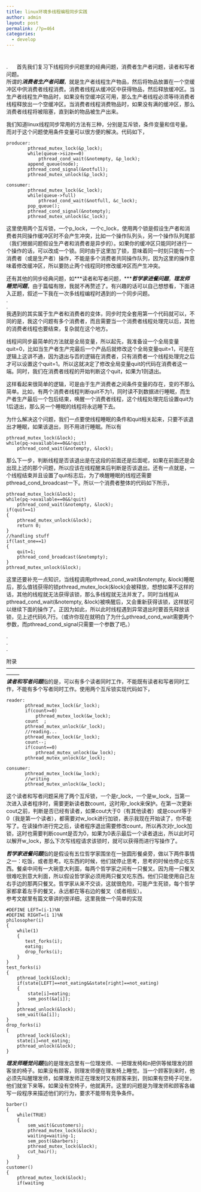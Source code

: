 ```yaml
---
title: linux环境多线程编程同步实践
author: admin
layout: post
permalink: /?p=464
categories:
  - develop
---
```

# 

.      首先我们复习下线程同步问题里的经典问题，消费者生产者问题，读者和写者问题。  
所谓的***消费者生产者问题***，就是生产者线程生产物品，然后将物品放置在一个空缓冲区中供消费者线程消费。消费者线程从缓冲区中获得物品，然后释放缓冲区。当生产者线程生产物品时，如果没有空缓冲区可用，那么生产者线程必须等待消费者线程释放出一个空缓冲区。当消费者线程消费物品时，如果没有满的缓冲区，那么消费者线程将被阻塞，直到新的物品被生产出来。

我们知道linux线程同步常用的方法有三种，分别是互斥锁，条件变量和信号量。而对于这个问题使用条件变量可以很方便的解决。代码如下，



    producer:
    		pthread_mutex_lock(&p_lock);
    		while(queue->size==0)
    			pthread_cond_wait(&notempty, &p_lock);
    		append_queue(node);
    		pthread_cond_signal(&notfull);
    		pthread_mutex_unlock(&p_lock);
    
    consumer:
    		pthread_mutex_lock(&c_lock);
    		while(queue->full)
    			pthread_cond_wait(&notfull, &c_lock);
    		pop_queue();
    		pthread_cond_signal(&notempty);
    		pthread_mutex_unlock(&c_lock);

这里使用两个互斥锁，一个p\_lock，一个c\_lock，使用两个锁是假设生产者和消费者共同操作缓冲区时不会产生冲突，比如一个操作队列头，另一个操作队列尾部（我们根据问题假设生产者和消费者是异步的）。如果你的缓冲区只能同时进行一个操作的话，可以改成一个锁。同时由于这里加了锁，意味着同一时刻只能有一个消费者（或是生产者）操作，不能是多个消费者共同操作队列，因为这里的操作意味着修改缓冲区，所以要防止两个线程同时修改缓冲区而产生冲突。

还有其他的同步经典问题，如***读者和写者问题，******哲学家进餐问题***，***理发师睡觉问题***，由于篇幅有限，我就不再赘述了。有兴趣的话可以自己想想看，下面进入正题，叙述一下我在一次多线程编程时遇到的一个同步问题。  
.  
.  
我遇到的其实属于生产者和消费者的变体，同步时完全套用第一个代码就可以，不同的是，我这个问题有多个消费者，而且需要当一个消费者线程处理完以后，其他的消费者线程也要结束，复杂就在这个地方。

线程间同步最简单的方法就是全局变量，所以起先，我准备设一个全局变量quit=0，比如当生产者生产完最后一个产品后就修改这个全局变量quit=1，可是在逻辑上这讲不通，因为退出与否的逻辑在消费者，只有消费者一个线程处理完之后才可以设置这个quit=1。所以这就决定了修改全局变量quit的代码在消费者这一端。同时，我们在消费者线程的开始判断这个quit，如果为1则退出。

这样看起来很简单的逻辑，可是由于生产消费者之间条件变量的存在，变的不那么简单。比如，有两个消费者线程判断quit不为1，同时读不到数据进行睡眠，而生产者生产最后一个包后结束，唤醒一个消费者线程，这个线程处理完后设置quit为1后退出，那么另一个睡眠的线程将永远睡下去。

为什么解决这个问题，我们一点要使线程睡眠的条件和quit相关起来，只要不该退出才睡眠，如果该退出，则不用进行睡眠。所以有

    pthread_mutex_lock(&lock);
    while(pq->available==0&&!quit)
        pthread_cond_wait(&notempty, &lock);
    

那么下一步，判断线程是否该退出是在这段的前面还是后面呢，如果在前面还是会出现上述的那个问题，所以应该在线程醒来后判断是否该退出。还有一点就是，一个线程结束并且设置了quit标志后，为了唤醒睡眠的线程还需要pthread\_cond\_broadcast一下。所以一个消费者整体的代码如下所示，

    pthread_mutex_lock(&lock);
    while(pq->available==0&&!quit)
        pthread_cond_wait(&notempty, &lock);
    if(quit==1)
    {
        pthread_mutex_unlock(&lock);
        return 0;
    }
    //handling stuff
    if(last_one==1)
    {
        quit=1;
        pthread_cond_broadcast(&notempty);
    }
    pthread_mutex_unlock(&lock);
    

这里还要补充一点知识，当线程调用pthread\_cond\_wait(&notempty, &lock)睡眠后，那么值钱获得的锁pthread\_mutex\_lock(&lock)会被释放，想想如果不这样的话，其他的线程就无法获得该锁，那么多线程就无法并发了。同时当线程从pthread\_cond\_wait(&notempty, &lock)被唤醒后，又会重新获得该锁，这样就可以继续下面的操作了。正因为如此，所以此时线程遇到异常退出时要首先释放该锁，见上述代码6,7行。（或许你现在就明白了为什么pthread\_cond\_wait需要两个参数，而pthread\_cond\_signal只需要一个参数了吧。）

.  
.  
.

附录  
——————————————————————————————————————–  
***读者和写者问题***指的是，可以有多个读者同时工作，不能既有读者和写者同时工作，不能有多个写者同时工作。使用两个互斥锁实现代码如下，

    reader:
           pthread_mutex_lock(&r_lock);
           if(count>=0)
               pthread_mutex_lock(&w_lock);
           count  ;
           pthread_mutex_unlock(&r_lock);
           //reading...
           pthread_mutex_lock(&r_lock);
           count--;
           if(count==0)
               pthread_mutex_unlock(&w_lock);
           pthread_mutex_unlock(&r_lock);
    
    consumer:
           pthread_mutex_lock(&w_lock);
           //writing
           pthread_mutex_unlock(&w_lock);
    

这个读者和写者问题采用了两个互斥锁，一个是r\_lock，一个是w\_lock，当第一次进入读者程序时，需要更新读者数count，这时用r\_lock来保护。在第一次更新cout之前，判断是否已经有读者，如果cout大于0（有其他读者）或是count等于0（我是第一个读者），都需要对w\_lock进行加锁，表示我现在开始读了，你不能写了。在读操作进行完之后，读者程序退出需要修改count，所以再次对r\_lock加锁，这时也需要判断count是否为0，如果为0表示最后一个读者退出，所以此时可以解开w\_lock，那么下次写线程请求该锁时，就可以获得而进行写操作了。

***哲学家进餐问题***指的是假设有五位哲学家围坐在一张圆形餐桌旁，做以下两件事情之一：吃饭，或者思考。吃东西的时候，他们就停止思考，思考的时候也停止吃东西。餐桌中间有一大碗意大利面，每两个哲学家之间有一只餐叉。因为用一只餐叉很难吃到意大利面，所以假设哲学家必须用两只餐叉吃东西。他们只能使用自己左右手边的那两只餐叉。哲学家从来不交谈，这就很危险，可能产生死锁，每个哲学家都拿着左手的餐叉，永远都在等右边的餐叉（或者相反）。  
参考文献里有篇文章讲的很详细，这里我做一个简单的实现

    #DEFINE LEFT=(i-1)%N
    #DEFINE RIGHT=(i 1)%N
    philosopher(i)
    {
        while(1)
        {
           test_forks(i);
           eating;
           drop_forks(i);
        }
    }
    test_forks(i)
    {
        pthread_lock(&lock);
        if(state[LEFT]==not_eating&&state[right]==not_eating)
        {
            state[i]=eating;
            sem_post(&a[i]);
        }
        pthread_unlock(&lock);
        sem_wait(&a[i]);
    }
    drop_forks(i)
    {
        pthread_lock(&lock);
        state[i]=not_eating;
        pthread_unlock(&lock);
    }
    

***理发师睡觉问题***指的是理发店里有一位理发师、一把理发椅和n把供等候理发的顾客坐的椅子。如果没有顾客，则理发师便在理发椅上睡觉。当一个顾客到来时，他必须先叫醒理发师，如果理发师正在理发时又有顾客来到，则如果有空椅子可坐，他们就坐下来等。如果没有空椅子，他就离开。这里的问题是为理发师和顾客各编写一段程序来描述他们的行为，要求不能带有竞争条件。

    barber()
    {
        while(TRUE)
        {
            sem_wait(&customers);
            pthread_mutex_lock(&lock);
            waiting=waiting-1;
            sem_post(&barbers);
            pthread_mutex_lock(&lock);
            cut_hair();
        }
    }
    customer()
    {
        pthread_mutex_lock(&lock);
        if(waiting